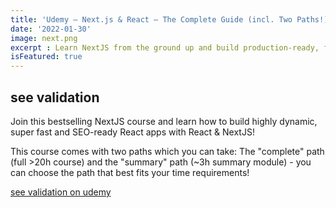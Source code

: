 ```yaml
---
title: 'Udemy – Next.js & React – The Complete Guide (incl. Two Paths!) 2021-12'
date: '2022-01-30'
image: next.png
excerpt : Learn NextJS from the ground up and build production-ready, fullstack ReactJS apps with the NextJS framework!
isFeatured: true
--- 
```






## see validation
Join this bestselling NextJS course and learn how to build highly dynamic, super fast and SEO-ready React apps with React & NextJS!

This course comes with two paths which you can take: The "complete" path (full >20h course) and the "summary" path (~3h summary module) - you can choose the path that best fits your time requirements!

[see validation on udemy](https://www.udemy.com/course/leadership-a-z-ultimate-basic-skills-for-new-leaders/learn/lecture/28429396?start=0#overview)


